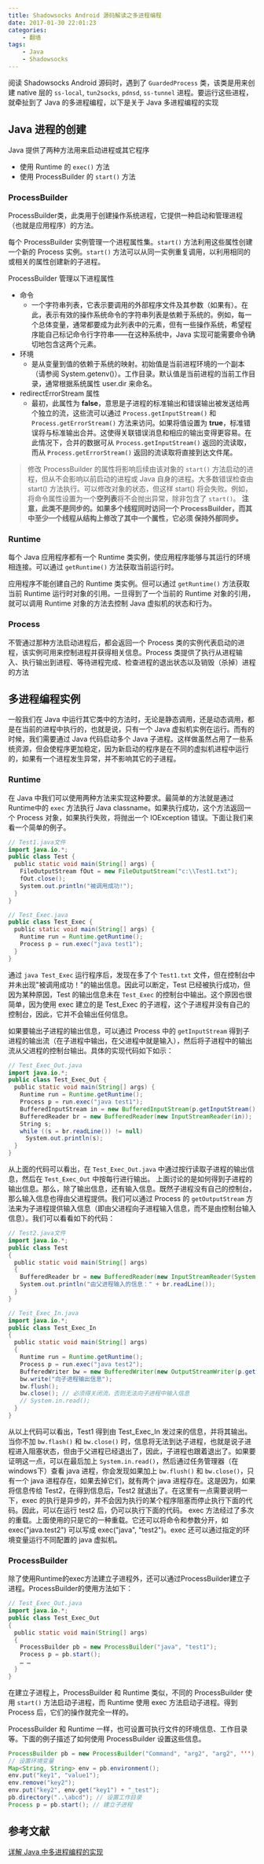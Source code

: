 ```yaml
---
title: Shadowsocks Android 源码解读之多进程编程
date: 2017-01-30 22:01:23
categories:
  	- 翻墙
tags:
	- Java
	- Shadowsocks
---
```


阅读 Shadowsocks Android 源码时，遇到了 `GuardedProcess` 类，该类是用来创建 native 层的 `ss-local`, `tun2socks`, `pdnsd`, `ss-tunnel` 进程。要运行这些进程，就牵扯到了 Java 的多进程编程，以下是关于 Java 多进程编程的实现
## Java 进程的创建
Java 提供了两种方法用来启动进程或其它程序
- 使用 Runtime 的 `exec()` 方法
- 使用 ProcessBuilder 的 `start()` 方法

### ProcessBuilder
 ProcessBuilder类，此类用于创建操作系统进程，它提供一种启动和管理进程（也就是应用程序）的方法。 
 
每个 ProcessBuilder 实例管理一个进程属性集。`start()` 方法利用这些属性创建一个新的 Process 实例。`start()` 方法可以从同一实例重复调用，以利用相同的或相关的属性创建新的子进程。

ProcessBuilder 管理以下进程属性
- 命令
    - 一个字符串列表，它表示要调用的外部程序文件及其参数（如果有）。在此，表示有效的操作系统命令的字符串列表是依赖于系统的。例如，每一个总体变量，通常都要成为此列表中的元素，但有一些操作系统，希望程序能自己标记命令行字符串――在这种系统中，Java 实现可能需要命令确切地包含这两个元素。
- 环境
    - 是从变量到值的依赖于系统的映射。初始值是当前进程环境的一个副本（请参阅 System.getenv()）。工作目录。默认值是当前进程的当前工作目录，通常根据系统属性 user.dir 来命名。
- redirectErrorStream 属性
    - 最初，此属性为 **false**，意思是子进程的标准输出和错误输出被发送给两个独立的流，这些流可以通过 `Process.getInputStream()` 和 `Process.getErrorStream()` 方法来访问。如果将值设置为 **true**，标准错误将与标准输出合并。这使得关联错误消息和相应的输出变得更容易。在此情况下，合并的数据可从 `Process.getInputStream()` 返回的流读取，而从 `Process.getErrorStream()` 返回的流读取将直接到达文件尾。

<!-- more -->

> 修改 ProcessBuilder 的属性将影响后续由该对象的 `start()` 方法启动的进程，但从不会影响以前启动的进程或 Java 自身的进程。大多数错误检查由 start() 方法执行。可以修改对象的状态，但这样 start() 将会失败。例如，将命令属性设置为一个**空列表**将不会抛出异常，除非包含了 `start()`。 
**注意，此类不是同步的。如果多个线程同时访问一个 ProcessBuilder，而其中至少一个线程从结构上修改了其中一个属性，它必须 保持外部同步。**

### Runtime
每个 Java 应用程序都有一个 Runtime 类实例，使应用程序能够与其运行的环境相连接。可以通过 `getRuntime()` 方法获取当前运行时。

应用程序不能创建自己的 Runtime 类实例。但可以通过 `getRuntime()` 方法获取当前 Runtime 运行时对象的引用。一旦得到了一个当前的 Runtime 对象的引用，就可以调用 Runtime 对象的方法去控制 Java 虚拟机的状态和行为。 

### Process
不管通过那种方法启动进程后，都会返回一个 Process 类的实例代表启动的进程，该实例可用来控制进程并获得相关信息。Process 类提供了执行从进程输入、执行输出到进程、等待进程完成、检查进程的退出状态以及销毁（杀掉）进程的方法

## 多进程编程实例
一般我们在 Java 中运行其它类中的方法时，无论是静态调用，还是动态调用，都是在当前的进程中执行的，也就是说，只有一个 Java 虚拟机实例在运行。而有的时候，我们需要通过 Java 代码启动多个 Java 子进程。这样做虽然占用了一些系统资源，但会使程序更加稳定，因为新启动的程序是在不同的虚拟机进程中运行的，如果有一个进程发生异常，并不影响其它的子进程。

### Runtime
在 Java 中我们可以使用两种方法来实现这种要求。最简单的方法就是通过 Runtime中的 `exec` 方法执行 Java classname。如果执行成功，这个方法返回一个 Process 对象，如果执行失败，将抛出一个 IOException 错误。下面让我们来看一个简单的例子。

```Java
// Test1.java文件
import java.io.*;
public class Test {
　public static void main(String[] args) {
　　FileOutputStream fOut = new FileOutputStream("c:\\Test1.txt");
　　fOut.close();
　　System.out.println("被调用成功!");
　}
}

// Test_Exec.java
public class Test_Exec {
　public static void main(String[] args) {
　　Runtime run = Runtime.getRuntime();
　　Process p = run.exec("java test1"); 
　}
}
```
通过 `java Test_Exec` 运行程序后，发现在多了个 `Test1.txt` 文件，但在控制台中并未出现"被调用成功！"的输出信息。因此可以断定，Test 已经被执行成功，但因为某种原因，Test 的输出信息未在 `Test_Exec` 的控制台中输出。这个原因也很简单，因为使用 exec 建立的是 Test_Exec 的子进程，这个子进程并没有自己的控制台，因此，它并不会输出任何信息。

如果要输出子进程的输出信息，可以通过 Process 中的 `getInputStream` 得到子进程的输出流（在子进程中输出，在父进程中就是输入），然后将子进程中的输出流从父进程的控制台输出。具体的实现代码如下如示：

```Java
// Test_Exec_Out.java
import java.io.*;
public class Test_Exec_Out {
　public static void main(String[] args) {
　　Runtime run = Runtime.getRuntime();
　　Process p = run.exec("java test1"); 
　　BufferedInputStream in = new BufferedInputStream(p.getInputStream());
　　BufferedReader br = new BufferedReader(new InputStreamReader(in));
　　String s;
　　while ((s = br.readLine()) != null)
　　　System.out.println(s); 
　}
}
```
从上面的代码可以看出，在 `Test_Exec_Out.java` 中通过按行读取子进程的输出信息，然后在 `Test_Exec_Out` 中按每行进行输出。 上面讨论的是如何得到子进程的输出信息。那么，除了输出信息，还有输入信息。既然子进程没有自己的控制台，那么输入信息也得由父进程提供。我们可以通过 Process 的 `getOutputStream` 方法来为子进程提供输入信息（即由父进程向子进程输入信息，而不是由控制台输入信息）。我们可以看看如下的代码：

```Java
// Test2.java文件
import java.io.*;
public class Test
{
　public static void main(String[] args)
　{
　　BufferedReader br = new BufferedReader(new InputStreamReader(System.in));
　　System.out.println("由父进程输入的信息：" + br.readLine());
　}
}

// Test_Exec_In.java
import java.io.*;
public class Test_Exec_In
{
　public static void main(String[] args)
　{
　　Runtime run = Runtime.getRuntime();
　　Process p = run.exec("java test2"); 
　　BufferedWriter bw = new BufferedWriter(new OutputStreamWriter(p.getOutputStream()));
　　bw.write("向子进程输出信息");
　　bw.flush();
　　bw.close(); // 必须得关闭流，否则无法向子进程中输入信息
　　// System.in.read();
　}
}
```

从以上代码可以看出，Test1 得到由 Test_Exec_In 发过来的信息，并将其输出。当你不加 `bw.flash()` 和 `bw.close()` 时，信息将无法到达子进程，也就是说子进程进入阻塞状态，但由于父进程已经退出了，因此，子进程也跟着退出了。如果要证明这一点，可以在最后加上 `System.in.read()`，然后通过任务管理器（在windows下）查看 java 进程，你会发现如果加上 `bw.flush()` 和 `bw.close()`，只有一个 java 进程存在，如果去掉它们，就有两个 java 进程存在。这是因为，如果将信息传给 Test2，在得到信息后，Test2 就退出了。在这里有一点需要说明一下，exec 的执行是异步的，并不会因为执行的某个程序阻塞而停止执行下面的代码。因此，可以在运行 test2 后，仍可以执行下面的代码。
exec 方法经过了多次的重载。上面使用的只是它的一种重载。它还可以将命令和参数分开，如 exec("java.test2") 可以写成 exec("java", "test2")。exec 还可以通过指定的环境变量运行不同配置的 java 虚拟机。
### ProcessBuilder
除了使用Runtime的exec方法建立子进程外，还可以通过ProcessBuilder建立子进程。ProcessBuilder的使用方法如下：

```Java
// Test_Exec_Out.java
import java.io.*;
public class Test_Exec_Out
{
　public static void main(String[] args)
　{
　　ProcessBuilder pb = new ProcessBuilder("java", "test1");
　　Process p = pb.start();
　　… …
　}
}
```

在建立子进程上，ProcessBuilder 和 Runtime 类似，不同的 ProcessBuilder 使用 `start()` 方法启动子进程，而 Runtime 使用 exec 方法启动子进程。得到 Process 后，它们的操作就完全一样的。

ProcessBuilder 和 Runtime 一样，也可设置可执行文件的环境信息、工作目录等。下面的例子描述了如何使用 ProcessBuilder 设置这些信息。

```Java
ProcessBuilder pb = new ProcessBuilder("Command", "arg2", "arg2", ''');
// 设置环境变量
Map<String, String> env = pb.environment();
env.put("key1", "value1");
env.remove("key2");
env.put("key2", env.get("key1") + "_test"); 
pb.directory("..\abcd"); // 设置工作目录
Process p = pb.start(); // 建立子进程
```

## 参考文献
[详解 Java 中多进程编程的实现](http://www.ctolib.com/topics-62414.html)